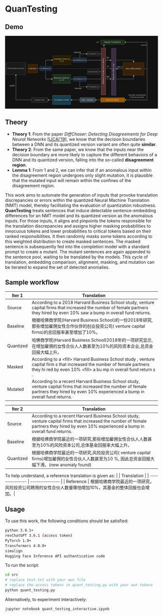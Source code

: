 # QuanTesting
## Demo
![Demo](https://github.com/xyliu-cs/QuanTesting/blob/8d285118f8668cbcc10e58bf95dec39ecf7358be/dark.jpg)

## Theory
* **Theory 1**: From the paper *DiffChaser: Detecting Disagreements for Deep Neural Networks* [\[IJCAI'19\]](https://www.ijcai.org/proceedings/2019/0800.pdf), we know that the decision boundaries between a DNN and its quantized version variant are often quite **similar**.
* **Theory 2**: From the same paper, we know that the inputs near the decision boundary are more likely to capture the different behaviors of a DNN and its quantized version, falling into the so-called **disagreement region**.
* **Lemma 1**: From 1 and 2, we can infer that if an anomalous input within the disagreement region undergoes only slight mutation, it is plausible that the mutated input will remain within the confines of the disagreement region.

This work aims to automate the generation of inputs that provoke translation discrepancies or errors within the quantized Neural Machine Translation (NMT) model, thereby facilitating the evaluation of quantization robustness. **QuanTesting** treats sentences that induce detectable sentence-embedding differences for an NMT model and its quantized version as the anomalous inputs. For those inputs, it aligns and pinpoints the tokens responsible for the translation discrepancies and assigns higher masking probabilities to innocuous tokens and lower probabilities to critical tokens based on their ranked responsibilities. It then randomly masks some tokens according to this weighted distribution to create masked sentences. The masked sentence is subsequently fed into the completion model with a standard prompt to create a mutant. The mutant sentences are again appended to the sentence pool, waiting to be translated by the models. This cycle of translation, embedding comparison, alignment, masking, and mutation can be iterated to expand the set of detected anomalies.

## Sample workflow
| Iter 1 | Translation | 
| --------------- | --------------- | 
| Source    | According to a 2018 Harvard Business School study, venture capital firms that increased the number of female partners they hired by even 10% saw a bump in overall fund returns.|
| Baseline  | 根据哈佛商学院(Harvard Business School)的一份2018年研究,那些增加雇佣女性合作伙伴的创业投资公司( venture capital firms)的总回报率甚至增加了10%。|  
| Quantized | 哈佛商学院(Harvard Business School)2018年的一项研究显示,在增加雇佣的女性合伙人人数甚至为10%的风险资本企业,总资金回报大幅上升。 |  
| Masked    | According to a \<fill\> Harvard Business School study , venture capital firm s that increased the number of female partners they hi red by even 10% \<fill\> a bu mp in overall fund return s .|  
| Mutated   | According to a recent Harvard Business School study, venture capital firms that increased the number of female partners they hired by even 10% experienced a bump in overall fund returns.|  


| Iter 2 | Translation | 
| --------------- | --------------- | 
| Source    | According to a recent Harvard Business School study, venture capital firms that increased the number of female partners they hired by even 10% experienced a bump in overall fund returns.|  
| Baseline  | 根据哈佛商学院最近的一项研究,那些增加雇佣女性合伙人人数甚至为10%的风险资本公司,总体基金回报率大幅上升。|  
| Quantized | 根据哈佛商学院最近的一项研究,风险投资公司( venture capital firms)增加雇佣的女性合伙人人数甚至为10 %, 因此总资金回报大幅下滑。(new anomaly found) |  


To help understand, a reference translation is given as:
|           | Translation | 
| --------------- | --------------- | 
| Reference | 根据哈佛商学院最近的一项研究，风险投资公司聘用的女性合伙人数量哪怕增加10%，其基金的整体回报也会增加。|


## Usage
To use this work, the following conditions should be satisfied:
```bash
python 3.9.1+
revChatGPT 3.6.1 (access token)
PyTorch 1.9+
Transformers 4.0.0+
simalign
Hugging Face Inference API authentication code 
```


To run the script:
```bash
cd src
# replace text.txt with your own file
# replace the access tokens in quant_testing.py with your own tokens
python quant_testing.py
```
Alternatively, to experiment interactively:
```bash
jupyter notebook quant_testing_interactive.ipynb
```
